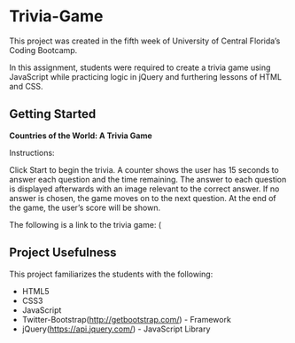 # Trivia-Game

This project was created in the fifth week of University of Central Florida’s Coding Bootcamp.

In this assignment, students were required to create a trivia game using JavaScript while practicing logic in jQuery and furthering lessons of HTML and CSS. 

## Getting Started

**Countries of the World: A Trivia Game**

Instructions:

Click Start to begin the trivia.
A counter shows the user has 15 seconds to answer each question and the time remaining.
The answer to each question is displayed afterwards with an image relevant to the correct answer. If no answer is chosen, the game moves on to the next question. 
At the end of the game, the user’s score will be shown.

The following is a link to the trivia game: (

## Project Usefulness

This project familiarizes the students with the following:

* HTML5
* CSS3
* JavaScript 
* Twitter-Bootstrap(http://getbootstrap.com/) - Framework
* jQuery(https://api.jquery.com/) - JavaScript Library
